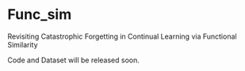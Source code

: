 # Func_sim
Revisiting Catastrophic Forgetting in Continual Learning via Functional Similarity 

Code and Dataset will be released soon. 
